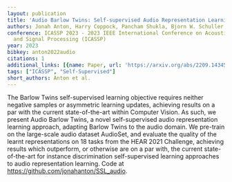 ```yaml
---
layout: publication
title: 'Audio Barlow Twins: Self-supervised Audio Representation Learning'
authors: Jonah Anton, Harry Coppock, Pancham Shukla, Bjorn W. Schuller
conference: ICASSP 2023 - 2023 IEEE International Conference on Acoustics, Speech
  and Signal Processing (ICASSP)
year: 2023
bibkey: anton2022audio
citations: 1
additional_links: [{name: Paper, url: 'https://arxiv.org/abs/2209.14345'}]
tags: ["ICASSP", "Self-Supervised"]
short_authors: Anton et al.
---
```

The Barlow Twins self-supervised learning objective requires neither negative
samples or asymmetric learning updates, achieving results on a par with the
current state-of-the-art within Computer Vision. As such, we present Audio
Barlow Twins, a novel self-supervised audio representation learning approach,
adapting Barlow Twins to the audio domain. We pre-train on the large-scale
audio dataset AudioSet, and evaluate the quality of the learnt representations
on 18 tasks from the HEAR 2021 Challenge, achieving results which outperform,
or otherwise are on a par with, the current state-of-the-art for instance
discrimination self-supervised learning approaches to audio representation
learning. Code at https://github.com/jonahanton/SSL_audio.
